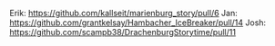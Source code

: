 Erik: https://github.com/kallseit/marienburg_story/pull/6
Jan: https://github.com/grantkelsay/Hambacher_IceBreaker/pull/14
Josh: https://github.com/scampb38/DrachenburgStorytime/pull/11
